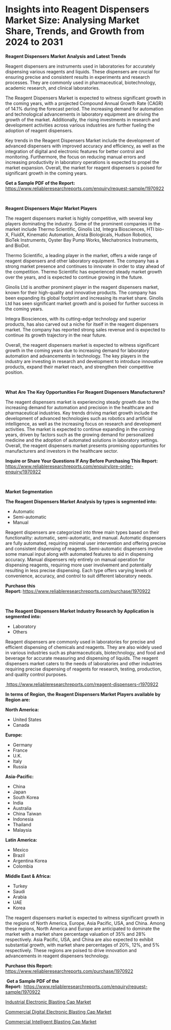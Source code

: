 <p><h1>Insights into Reagent Dispensers Market Size: Analysing Market Share, Trends, and Growth from 2024 to 2031</h1></p><p><strong>Reagent Dispensers Market Analysis and Latest Trends</strong></p>
<p><p>Reagent dispensers are instruments used in laboratories for accurately dispensing various reagents and liquids. These dispensers are crucial for ensuring precise and consistent results in experiments and research processes. They are commonly used in pharmaceutical, biotechnology, academic research, and clinical laboratories.</p><p>The Reagent Dispensers Market is expected to witness significant growth in the coming years, with a projected Compound Annual Growth Rate (CAGR) of 14.1% during the forecast period. The increasing demand for automation and technological advancements in laboratory equipment are driving the growth of the market. Additionally, the rising investments in research and development activities across various industries are further fueling the adoption of reagent dispensers.</p><p>Key trends in the Reagent Dispensers Market include the development of advanced dispensers with improved accuracy and efficiency, as well as the integration of digital and electronic features for better control and monitoring. Furthermore, the focus on reducing manual errors and increasing productivity in laboratory operations is expected to propel the market expansion. Overall, the market for reagent dispensers is poised for significant growth in the coming years.</p></p>
<p><strong>Get a Sample PDF of the Report:&nbsp;</strong> <a href="https://www.reliableresearchreports.com/enquiry/request-sample/1970922">https://www.reliableresearchreports.com/enquiry/request-sample/1970922</a></p>
<p>&nbsp;</p>
<p><strong>Reagent Dispensers Major Market Players</strong></p>
<p><p>The reagent dispensers market is highly competitive, with several key players dominating the industry. Some of the prominent companies in the market include Thermo Scientific, Ginolis Ltd, Integra Biosciences, HTI bio-X, FluidX, Kinematic Automation, Arista Biologicals, Hudson Robotics, BioTek Instruments, Oyster Bay Pump Works, Mechatronics Instruments, and BioDot. </p><p>Thermo Scientific, a leading player in the market, offers a wide range of reagent dispensers and other laboratory equipment. The company has a strong market presence and continues to innovate in order to stay ahead of the competition. Thermo Scientific has experienced steady market growth over the years, and is expected to continue growing in the future.</p><p>Ginolis Ltd is another prominent player in the reagent dispensers market, known for their high-quality and innovative products. The company has been expanding its global footprint and increasing its market share. Ginolis Ltd has seen significant market growth and is poised for further success in the coming years.</p><p>Integra Biosciences, with its cutting-edge technology and superior products, has also carved out a niche for itself in the reagent dispensers market. The company has reported strong sales revenue and is expected to continue its growth trajectory in the near future.</p><p>Overall, the reagent dispensers market is expected to witness significant growth in the coming years due to increasing demand for laboratory automation and advancements in technology. The key players in the industry are investing in research and development to introduce innovative products, expand their market reach, and strengthen their competitive position.</p></p>
<p>&nbsp;</p>
<p><strong>What Are The Key Opportunities For Reagent Dispensers Manufacturers?</strong></p>
<p><p>The reagent dispensers market is experiencing steady growth due to the increasing demand for automation and precision in the healthcare and pharmaceutical industries. Key trends driving market growth include the development of advanced technologies such as robotics and artificial intelligence, as well as the increasing focus on research and development activities. The market is expected to continue expanding in the coming years, driven by factors such as the growing demand for personalized medicine and the adoption of automated solutions in laboratory settings. Overall, the reagent dispensers market presents promising opportunities for manufacturers and investors in the healthcare sector.</p></p>
<p><strong>Inquire or Share Your Questions If Any Before Purchasing This Report:</strong> <a href="https://www.reliableresearchreports.com/enquiry/pre-order-enquiry/1970922">https://www.reliableresearchreports.com/enquiry/pre-order-enquiry/1970922</a></p>
<p>&nbsp;</p>
<p><strong>Market Segmentation</strong></p>
<p><strong>The Reagent Dispensers Market Analysis by types is segmented into:</strong></p>
<p><ul><li>Automatic</li><li>Semi-automatic</li><li>Manual</li></ul></p>
<p><p>Reagent dispensers are categorized into three main types based on their functionality: automatic, semi-automatic, and manual. Automatic dispensers are fully automated, requiring minimal user intervention and offering precise and consistent dispensing of reagents. Semi-automatic dispensers involve some manual input along with automated features to aid in dispensing accuracy. Manual dispensers rely entirely on manual operation for dispensing reagents, requiring more user involvement and potentially resulting in less precise dispensing. Each type offers varying levels of convenience, accuracy, and control to suit different laboratory needs.</p></p>
<p><strong>Purchase this Report:&nbsp;</strong><a href="https://www.reliableresearchreports.com/purchase/1970922">https://www.reliableresearchreports.com/purchase/1970922</a></p>
<p>&nbsp;</p>
<p><strong>The Reagent Dispensers Market Industry Research by Application is segmented into:</strong></p>
<p><ul><li>Laboratory</li><li>Others</li></ul></p>
<p><p>Reagent dispensers are commonly used in laboratories for precise and efficient dispensing of chemicals and reagents. They are also widely used in various industries such as pharmaceuticals, biotechnology, and food and beverage for accurate measuring and dispensing of liquids. The reagent dispensers market caters to the needs of laboratories and other industries requiring precise dispensing of reagents for research, testing, production, and quality control purposes.</p></p>
<p><a href="https://www.reliableresearchreports.com/reagent-dispensers-r1970922">&nbsp;https://www.reliableresearchreports.com/reagent-dispensers-r1970922</a></p>
<p><strong>In terms of Region, the Reagent Dispensers Market Players available by Region are:</strong></p>
<p>
    <p> <strong> North America: </strong>
        <ul>
            <li>United States</li>
            <li>Canada</li>
        </ul>
        </p> 
    <p> <strong> Europe: </strong>
        <ul>
            <li>Germany</li>
            <li>France</li>
            <li>U.K.</li>
            <li>Italy</li>
            <li>Russia</li>
        </ul>
        </p> 
    <p> <strong> Asia-Pacific: </strong>
        <ul>
            <li>China</li>
            <li>Japan</li>
            <li>South Korea</li>
            <li>India</li>
            <li>Australia</li>
            <li>China Taiwan</li>
            <li>Indonesia</li>
            <li>Thailand</li>
            <li>Malaysia</li>
        </ul>
        </p> 
    <p> <strong> Latin America: </strong>
        <ul>
            <li>Mexico</li>
            <li>Brazil</li>
            <li>Argentina Korea</li>
            <li>Colombia</li>
        </ul>
        </p> 
    <p> <strong> Middle East & Africa: </strong>
        <ul>
            <li>Turkey</li>
            <li>Saudi</li>
            <li>Arabia</li>
            <li>UAE</li>
            <li>Korea</li>
        </ul>
    </p>
    </p>
<p><p>The reagent dispensers market is expected to witness significant growth in the regions of North America, Europe, Asia Pacific, USA, and China. Among these regions, North America and Europe are anticipated to dominate the market with a market share percentage valuation of 35% and 28% respectively. Asia Pacific, USA, and China are also expected to exhibit substantial growth, with market share percentages of 20%, 12%, and 5% respectively. These regions are poised to drive innovation and advancements in reagent dispensers technology.</p></p>
<p><strong>Purchase this Report: </strong><a href="https://www.reliableresearchreports.com/purchase/1970922">https://www.reliableresearchreports.com/purchase/1970922</a></p>
<p>&nbsp;<strong>Get a Sample PDF of the Report:&nbsp;&nbsp;</strong><a href="https://www.reliableresearchreports.com/enquiry/request-sample/1970922">https://www.reliableresearchreports.com/enquiry/request-sample/1970922</a></p>
<p><strong></strong></p>
<p><p><a href="https://github.com/AnnChovey2023/Market-Research-Report-List-1/blob/main/industrial-electronic-blasting-cap-market.md">Industrial Electronic Blasting Cap Market</a></p><p><a href="https://github.com/yadanielu/Market-Research-Report-List-1/blob/main/commercial-digital-electronic-blasting-cap-market.md">Commercial Digital Electronic Blasting Cap Market</a></p><p><a href="https://github.com/lsapaaep8/Market-Research-Report-List-1/blob/main/commercial-intelligent-blasting-cap-market.md">Commercial Intelligent Blasting Cap Market</a></p></p>